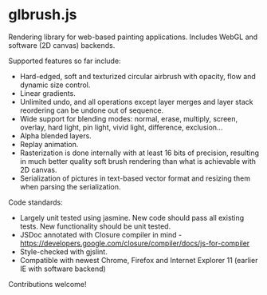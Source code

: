 glbrush.js
==========

Rendering library for web-based painting applications. Includes WebGL and software (2D canvas) backends.

Supported features so far include:

* Hard-edged, soft and texturized circular airbrush with opacity, flow and dynamic size control.
* Linear gradients.
* Unlimited undo, and all operations except layer merges and layer stack reordering can be undone out of sequence.
* Wide support for blending modes: normal, erase, multiply, screen, overlay, hard light, pin light, vivid light, difference, exclusion...
* Alpha blended layers.
* Replay animation.
* Rasterization is done internally with at least 16 bits of precision, resulting in much better quality soft brush rendering than what is achievable with 2D canvas.
* Serialization of pictures in text-based vector format and resizing them when parsing the serialization.

Code standards:

* Largely unit tested using jasmine. New code should pass all existing tests. New functionality should be unit tested.
* JSDoc annotated with Closure compiler in mind - https://developers.google.com/closure/compiler/docs/js-for-compiler
* Style-checked with gjslint.
* Compatible with newest Chrome, Firefox and Internet Explorer 11 (earlier IE with software backend)

Contributions welcome!

